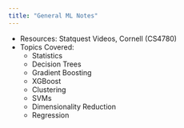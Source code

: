 ```yaml
---
title: "General ML Notes"
---
```


-   Resources: Statquest Videos, Cornell (CS4780)
-   Topics Covered:
    -   Statistics
    -   Decision Trees
    -   Gradient Boosting
    -   XGBoost
    -   Clustering
    -   SVMs
    -   Dimensionality Reduction
    -   Regression 